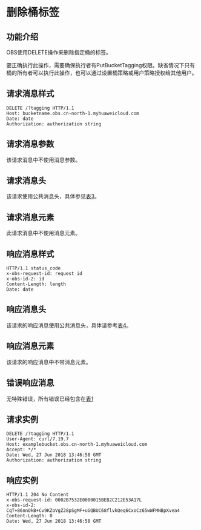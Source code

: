 # 删除桶标签<a name="ZH-CN_TOPIC_0105135554"></a>

## 功能介绍<a name="section5584184924715"></a>

OBS使用DELETE操作来删除指定桶的标签。

要正确执行此操作，需要确保执行者有PutBucketTagging权限。缺省情况下只有桶的所有者可以执行此操作，也可以通过设置桶策略或用户策略授权给其他用户。

## 请求消息样式<a name="section45065450485"></a>

```
DELETE /?tagging HTTP/1.1   
Host: bucketname.obs.cn-north-1.myhuaweicloud.com 
Date: date   
Authorization: authorization string
```

## 请求消息参数<a name="section1296694711492"></a>

该请求消息中不使用消息参数。

## 请求消息头<a name="section2781110155011"></a>

该请求使用公共消息头，具体参见[表3](REST-API介绍.md#table25197309)。

## 请求消息元素<a name="section126870405505"></a>

此请求消息中不使用消息元素。

## 响应消息样式<a name="section910630175111"></a>

```
HTTP/1.1 status_code
x-obs-request-id: request id    
x-obs-id-2: id       
Content-Length: length   
Date: date
```

## 响应消息头<a name="section0233121717529"></a>

该请求的响应消息使用公共消息头，具体请参考[表4](REST-API介绍.md#d0e686)。

## 响应消息元素<a name="section151181751135216"></a>

该请求的响应消息中不带消息元素。

## 错误响应消息<a name="section1211411715310"></a>

无特殊错误，所有错误已经包含在[表1](错误码列表.md#d0e843)

## 请求实例<a name="section9741154135612"></a>

```
DELETE /?tagging HTTP/1.1   
User-Agent: curl/7.19.7    
Host: examplebucket.obs.cn-north-1.myhuaweicloud.com
Accept: */*   
Date: Wed, 27 Jun 2018 13:46:58 GMT   
Authorization: authorization string
```

## 响应实例<a name="section18791259195717"></a>

```
HTTP/1.1 204 No Content 
x-obs-request-id: 0002B7532E0000015BEB2C212E53A17L 
x-obs-id-2: CqT+86nnOkB+Cv9KZoVgZ28pSgMF+uGQBUC68flvkQeq6CxoCz65wWFMNBpXvea4 
Content-Length: 0
Date: Wed, 27 Jun 2018 13:46:58 GMT
```

